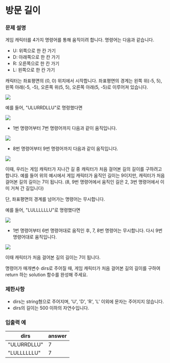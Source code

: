 # 방문 길이

### 문제 설명

게임 캐릭터를 4가지 명령어를 통해 움직이려 합니다. 명령어는 다음과 같습니다.

- U: 위쪽으로 한 칸 가기
- D: 아래쪽으로 한 칸 가기
- R: 오른쪽으로 한 칸 가기
- L: 왼쪽으로 한 칸 가기

캐릭터는 좌표평면의 (0, 0) 위치에서 시작합니다. 좌표평면의 경계는 왼쪽 위(-5, 5), 왼쪽 아래(-5, -5), 오른쪽 위(5, 5), 오른쪽 아래(5, -5)로 이루어져 있습니다.

<img src="https://user-images.githubusercontent.com/76546167/156014870-b272d326-6cf0-4fda-b778-c6a48c69d556.png" />

예를 들어, "ULURRDLLU"로 명령했다면

<img src="https://user-images.githubusercontent.com/76546167/156015038-36991791-62e1-4b33-85d1-3ed82bf5d4fc.png" />

- 1번 명령어부터 7번 명령어까지 다음과 같이 움직입니다.

<img src="https://user-images.githubusercontent.com/76546167/156015160-df83a504-30c0-4011-ad9a-e38bd6ac15bf.png" />

- 8번 명령어부터 9번 명령어까지 다음과 같이 움직입니다.

<img src="https://user-images.githubusercontent.com/76546167/156015271-b234fa5f-1504-462d-a64a-3628fc9aa62f.png" />

이때, 우리는 게임 캐릭터가 지나간 길 중 캐릭터가 처음 걸어본 길의 길이를 구하려고 합니다. 예를 들어 위의 예시에서 게임 캐릭터가 움직인 길이는 9이지만, 캐릭터가 처음 걸어본 길의 길이는 7이 됩니다. (8, 9번 명령어에서 움직인 길은 2, 3번 명령어에서 이미 거쳐 간 길입니다)

단, 좌표평면의 경계를 넘어가는 명령어는 무시합니다.

예를 들어, "LULLLLLLU"로 명령했다면

<img src="https://user-images.githubusercontent.com/76546167/156015344-31cbb0d3-a116-426b-88b7-9f4aad24bbac.png" />

- 1번 명령어부터 6번 명령어대로 움직인 후, 7, 8번 명령어는 무시합니다. 다시 9번 명령어대로 움직입니다.

<img src="https://user-images.githubusercontent.com/76546167/156015424-0f683231-0379-48e7-a673-3454ac1df50c.png" />

이때 캐릭터가 처음 걸어본 길의 길이는 7이 됩니다.

명령어가 매개변수 dirs로 주어질 때, 게임 캐릭터가 처음 걸어본 길의 길이를 구하여 return 하는 solution 함수를 완성해 주세요.

### 제한사항

- dirs는 string형으로 주어지며, 'U', 'D', 'R', 'L' 이외에 문자는 주어지지 않습니다.
- dirs의 길이는 500 이하의 자연수입니다.

### 입출력 예

| dirs        | answer |
| ----------- | ------ |
| "ULURRDLLU" | 7      |
| "LULLLLLLU" | 7      |

